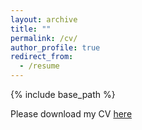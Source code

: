 ```yaml
---
layout: archive
title: ""
permalink: /cv/
author_profile: true
redirect_from:
  - /resume
---
```


{% include base_path %}

Please download my CV [here](https://tianyouhu.github.io/files/CV.pdf)

